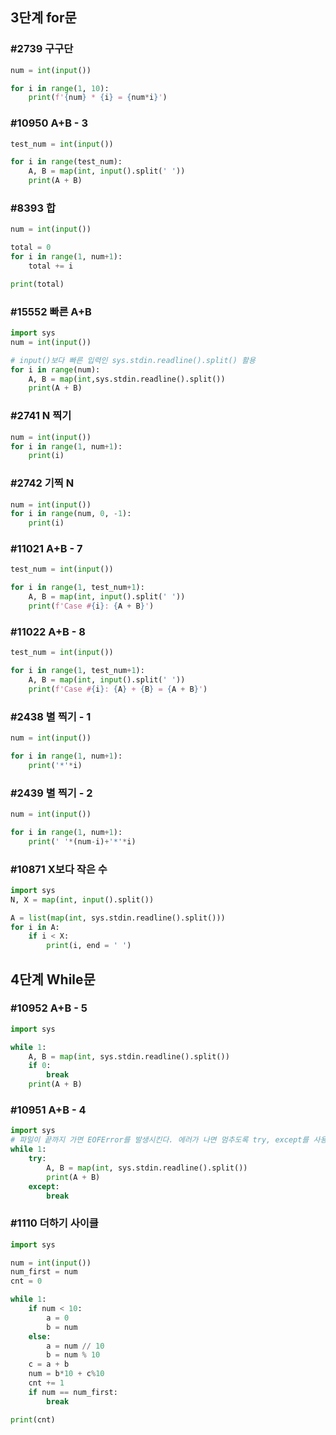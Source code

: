 ## 3단계 for문
### #2739 구구단
```python
num = int(input())

for i in range(1, 10):
    print(f'{num} * {i} = {num*i}')
```

### #10950 A+B - 3
```python
test_num = int(input())

for i in range(test_num):
    A, B = map(int, input().split(' '))
    print(A + B)

```

### #8393 합
```python
num = int(input())

total = 0
for i in range(1, num+1):
    total += i

print(total)
```

### #15552 빠른 A+B
```python
import sys
num = int(input())

# input()보다 빠른 입력인 sys.stdin.readline().split() 활용
for i in range(num):
    A, B = map(int,sys.stdin.readline().split())
    print(A + B)
```

### #2741 N 찍기
```python
num = int(input())
for i in range(1, num+1):
    print(i)
```

### #2742 기찍 N
```python
num = int(input())
for i in range(num, 0, -1):
    print(i)
```

### #11021 A+B - 7
```python
test_num = int(input())

for i in range(1, test_num+1):
    A, B = map(int, input().split(' '))
    print(f'Case #{i}: {A + B}')
```

### #11022 A+B - 8
```python
test_num = int(input())

for i in range(1, test_num+1):
    A, B = map(int, input().split(' '))
    print(f'Case #{i}: {A} + {B} = {A + B}')
```

### #2438 별 찍기 - 1
```python
num = int(input())

for i in range(1, num+1):
    print('*'*i)
```

### #2439 별 찍기 - 2
```python
num = int(input())

for i in range(1, num+1):
    print(' '*(num-i)+'*'*i)
```

### #10871 X보다 작은 수
```python
import sys
N, X = map(int, input().split())

A = list(map(int, sys.stdin.readline().split()))
for i in A:
    if i < X:
        print(i, end = ' ')
```

## 4단계 While문
### #10952 A+B - 5
```python
import sys

while 1:
    A, B = map(int, sys.stdin.readline().split())
    if 0:
        break
    print(A + B)
```

### #10951 A+B - 4
```python
import sys
# 파일이 끝까지 가면 EOFError를 발생시킨다. 에러가 나면 멈추도록 try, except를 사용한다.
while 1:
    try:
        A, B = map(int, sys.stdin.readline().split())
        print(A + B)
    except:
        break
```

### #1110 더하기 사이클
```python
import sys

num = int(input())
num_first = num
cnt = 0

while 1:
    if num < 10:
        a = 0
        b = num
    else:
        a = num // 10
        b = num % 10
    c = a + b
    num = b*10 + c%10
    cnt += 1
    if num == num_first:
        break

print(cnt)
```